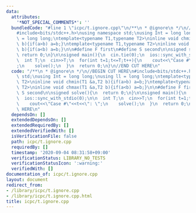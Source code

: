 ```yaml
---
data:
  attributes:
    '*NOT_SPECIAL_COMMENTS*': ''
  bundledCode: "#line 1 \"icpc/t.ignore.cpp\"\n/**\n * @ignore\n */\n//BEGIN CUT HERE\n\
    #include<bits/stdc++.h>\nusing namespace std;\nusing Int = long long;\nusing ll\
    \ = long long;\ntemplate<typename T1,typename T2>\ninline void chmin(T1 &a,T2\
    \ b){if(a>b) a=b;}\ntemplate<typename T1,typename T2>\ninline void chmax(T1 &a,T2\
    \ b){if(a<b) a=b;}\n\n#define F first\n#define S second\n\nsigned solve(){\n \
    \ return 0;\n}\n\nsigned main(){\n  cin.tie(0);\n  ios::sync_with_stdio(0);\n\n\
    \  int T;\n  cin>>T;\n  for(int t=1;t<=T;t++){\n    cout<<\"Case #\"<<t<<\": \"\
    ;\n    solve();\n  }\n  return 0;\n}\n//END CUT HERE\n"
  code: "/**\n * @ignore\n */\n//BEGIN CUT HERE\n#include<bits/stdc++.h>\nusing namespace\
    \ std;\nusing Int = long long;\nusing ll = long long;\ntemplate<typename T1,typename\
    \ T2>\ninline void chmin(T1 &a,T2 b){if(a>b) a=b;}\ntemplate<typename T1,typename\
    \ T2>\ninline void chmax(T1 &a,T2 b){if(a<b) a=b;}\n\n#define F first\n#define\
    \ S second\n\nsigned solve(){\n  return 0;\n}\n\nsigned main(){\n  cin.tie(0);\n\
    \  ios::sync_with_stdio(0);\n\n  int T;\n  cin>>T;\n  for(int t=1;t<=T;t++){\n\
    \    cout<<\"Case #\"<<t<<\": \";\n    solve();\n  }\n  return 0;\n}\n//END CUT\
    \ HERE\n"
  dependsOn: []
  extendedDependsOn: []
  extendedRequiredBy: []
  extendedVerifiedWith: []
  isVerificationFile: false
  path: icpc/t.ignore.cpp
  requiredBy: []
  timestamp: '2020-09-04 08:31:58+09:00'
  verificationStatus: LIBRARY_NO_TESTS
  verificationStatusIcon: ':warning:'
  verifiedWith: []
documentation_of: icpc/t.ignore.cpp
layout: document
redirect_from:
- /library/icpc/t.ignore.cpp
- /library/icpc/t.ignore.cpp.html
title: icpc/t.ignore.cpp
---
```


